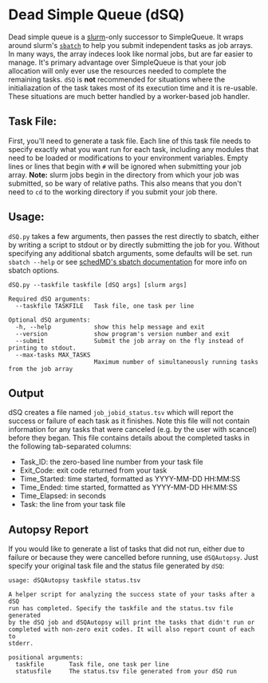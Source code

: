 # Dead Simple Queue (dSQ)

Dead simple queue is a [slurm](https://slurm.schedmd.com/)-only successor to SimpleQueue. It wraps around slurm's [`sbatch`](https://slurm.schedmd.com/sbatch.html) to help you submit independent tasks as job arrays. In many ways, the array indeces look like normal jobs, but are far easier to manage. It's primary advantage over SimpleQueue is that your job allocation will only ever use the resources needed to complete the remaining tasks. `dSQ` is **not** recommended for situations where the initialiazation of the task takes most of its execution time and it is re-usable. These situations are much better handled by a worker-based job handler.

## Task File:

First, you'll need to generate a task file. Each line of this task file needs to specify exactly what you want run for each task, including any modules that need to be loaded or modifications to your environment variables. Empty lines or lines that begin with `#` will be ignored when submitting your job array. **Note:** slurm jobs begin in the directory from which your job was submitted, so be wary of relative paths. This also means that you don't need to `cd` to the working directory if you submit your job there.

## Usage:

`dSQ.py` takes a few arguments, then passes the rest directly to sbatch, either by writing a script to stdout or by directly submitting the job for you. Without specifying any additional sbatch arguments, some defaults will be set. run `sbatch --help` or see [schedMD's sbatch documentation](https://slurm.schedmd.com/sbatch.html) for more info on sbatch options.


```
dSQ.py --taskfile taskfile [dSQ args] [slurm args]

Required dSQ arguments:
  --taskfile TASKFILE   Task file, one task per line

Optional dSQ arguments:
  -h, --help            show this help message and exit
  --version             show program's version number and exit
  --submit              Submit the job array on the fly instead of printing to stdout.
  --max-tasks MAX_TASKS
                        Maximum number of simultaneously running tasks from the job array
```

## Output

dSQ creates a file named `job_jobid_status.tsv` which will report the success or failure of each task as it finishes. Note this file will not contain information for any tasks that were canceled (e.g. by the user with scancel) before they began. This file contains details about the completed tasks in the following tab-separated columns:

* Task_ID: the zero-based line number from your task file
* Exit_Code: exit code returned from your task
* Time_Started: time started, formatted as YYYY-MM-DD HH:MM:SS
* Time_Ended: time started, formatted as YYYY-MM-DD HH:MM:SS
* Time_Elapsed: in seconds
* Task: the line from your task file

## Autopsy Report

If you would like to generate a list of tasks that did not run, either due to failure or because they were cancelled before running, use `dSQAutopsy`. Just specify your original task file and the status file generated by `dSQ`:

```
usage: dSQAutopsy taskfile status.tsv

A helper script for analyzing the success state of your tasks after a dSQ 
run has completed. Specify the taskfile and the status.tsv file generated 
by the dSQ job and dSQAutopsy will print the tasks that didn't run or 
completed with non-zero exit codes. It will also report count of each to 
stderr.

positional arguments:
  taskfile       Task file, one task per line
  statusfile     The status.tsv file generated from your dSQ run
```

